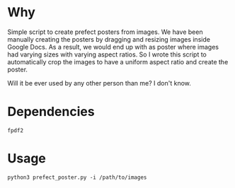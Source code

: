 Why
===

Simple script to create prefect posters from images. We have been manually creating the 
posters by dragging and resizing images inside Google Docs. As a result, we would end up
with as poster where images had varying sizes with varying aspect ratios. So I wrote this
script to automatically crop the images to have a uniform aspect ratio and create the poster. 

Will it be ever used by any other person than me? I don't know.

Dependencies
============

```
fpdf2
```


Usage
=====

```
python3 prefect_poster.py -i /path/to/images
```
